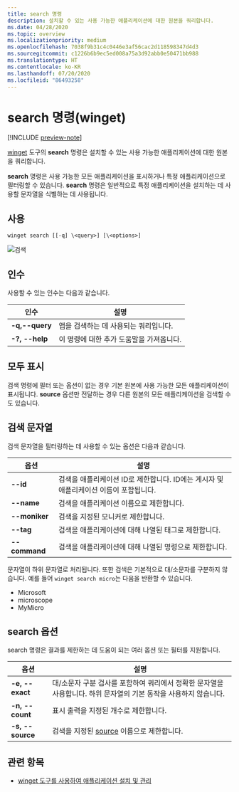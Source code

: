 ```yaml
---
title: search 명령
description: 설치할 수 있는 사용 가능한 애플리케이션에 대한 원본을 쿼리합니다.
ms.date: 04/28/2020
ms.topic: overview
ms.localizationpriority: medium
ms.openlocfilehash: 7038f9b31c4c0446e3af56cac2d118598347d4d3
ms.sourcegitcommit: c1226b6b9ec5ed008a75a3d92abb0e50471bb988
ms.translationtype: HT
ms.contentlocale: ko-KR
ms.lasthandoff: 07/20/2020
ms.locfileid: "86493258"
---
```

# <a name="search-command-winget"></a>search 명령(winget)

[!INCLUDE [preview-note](../../includes/package-manager-preview.md)]

[winget](index.md) 도구의 **search** 명령은 설치할 수 있는 사용 가능한 애플리케이션에 대한 원본을 쿼리합니다.  

**search** 명령은 사용 가능한 모든 애플리케이션을 표시하거나 특정 애플리케이션으로 필터링할 수 있습니다. **search** 명령은 일반적으로 특정 애플리케이션을 설치하는 데 사용할 문자열을 식별하는 데 사용됩니다.

## <a name="usage"></a>사용

`winget search [[-q] \<query>] [\<options>]`

![검색](images\search.png)

## <a name="arguments"></a>인수

사용할 수 있는 인수는 다음과 같습니다.

| 인수  | 설명 |
 --------------|-------------|
| **-q,--query** |  앱을 검색하는 데 사용되는 쿼리입니다. |
| **-?, --help** |  이 명령에 대한 추가 도움말을 가져옵니다. |

## <a name="show-all"></a>모두 표시

검색 명령에 필터 또는 옵션이 없는 경우 기본 원본에 사용 가능한 모든 애플리케이션이 표시됩니다. **source** 옵션만 전달하는 경우 다른 원본의 모든 애플리케이션을 검색할 수도 있습니다.

## <a name="search-strings"></a>검색 문자열

검색 문자열을 필터링하는 데 사용할 수 있는 옵션은 다음과 같습니다.

| 옵션  | 설명 |
 --------------|-------------|
| **--id**        |   검색을 애플리케이션 ID로 제한합니다. ID에는 게시자 및 애플리케이션 이름이 포함됩니다. |
| **--name**      |  검색을 애플리케이션 이름으로 제한합니다. |
| **--moniker**  |    검색을 지정된 모니커로 제한합니다. |
| **--tag**    |  검색을 애플리케이션에 대해 나열된 태그로 제한합니다. |
| **--command**   |   검색을 애플리케이션에 대해 나열된 명령으로 제한합니다. |

문자열이 하위 문자열로 처리됩니다. 또한 검색은 기본적으로 대/소문자를 구분하지 않습니다. 예를 들어 `winget search micro`는 다음을 반환할 수 있습니다.

* Microsoft
* microscope
* MyMicro

## <a name="search-options"></a>search 옵션

search 명령은 결과를 제한하는 데 도움이 되는 여러 옵션 또는 필터를 지원합니다.

| 옵션  | 설명 |
 --------------|-------------|
| **-e, --exact**  |     대/소문자 구분 검사를 포함하여 쿼리에서 정확한 문자열을 사용합니다. 하위 문자열의 기본 동작을 사용하지 않습니다.  |  
| **-n, --count**      |  표시 출력을 지정된 개수로 제한합니다. |
| **-s, --source**     |  검색을 지정된 [source](source.md) 이름으로 제한합니다.  |

## <a name="related-topics"></a>관련 항목

* [winget 도구를 사용하여 애플리케이션 설치 및 관리](index.md)
